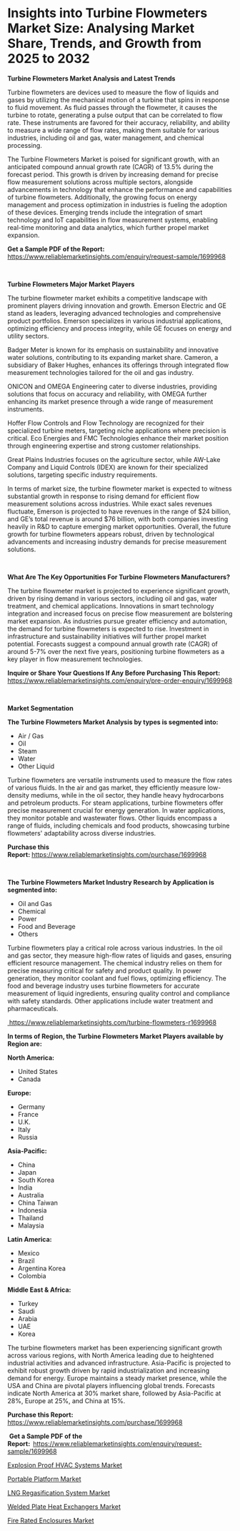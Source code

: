 <p><h1>Insights into Turbine Flowmeters Market Size: Analysing Market Share, Trends, and Growth from 2025 to 2032</h1></p><p><strong>Turbine Flowmeters Market Analysis and Latest Trends</strong></p>
<p><p>Turbine flowmeters are devices used to measure the flow of liquids and gases by utilizing the mechanical motion of a turbine that spins in response to fluid movement. As fluid passes through the flowmeter, it causes the turbine to rotate, generating a pulse output that can be correlated to flow rate. These instruments are favored for their accuracy, reliability, and ability to measure a wide range of flow rates, making them suitable for various industries, including oil and gas, water management, and chemical processing.</p><p>The Turbine Flowmeters Market is poised for significant growth, with an anticipated compound annual growth rate (CAGR) of 13.5% during the forecast period. This growth is driven by increasing demand for precise flow measurement solutions across multiple sectors, alongside advancements in technology that enhance the performance and capabilities of turbine flowmeters. Additionally, the growing focus on energy management and process optimization in industries is fueling the adoption of these devices. Emerging trends include the integration of smart technology and IoT capabilities in flow measurement systems, enabling real-time monitoring and data analytics, which further propel market expansion.</p></p>
<p><strong>Get a Sample PDF of the Report:&nbsp;</strong> <a href="https://www.reliablemarketinsights.com/enquiry/request-sample/1699968?utm_campaign=3047&utm_medium=2&utm_source=Github&utm_content=ia&utm_term=27032025&utm_id=turbine-flowmeters">https://www.reliablemarketinsights.com/enquiry/request-sample/1699968</a></p>
<p>&nbsp;</p>
<p><strong>Turbine Flowmeters Major Market Players</strong></p>
<p><p>The turbine flowmeter market exhibits a competitive landscape with prominent players driving innovation and growth. Emerson Electric and GE stand as leaders, leveraging advanced technologies and comprehensive product portfolios. Emerson specializes in various industrial applications, optimizing efficiency and process integrity, while GE focuses on energy and utility sectors.</p><p>Badger Meter is known for its emphasis on sustainability and innovative water solutions, contributing to its expanding market share. Cameron, a subsidiary of Baker Hughes, enhances its offerings through integrated flow measurement technologies tailored for the oil and gas industry.</p><p>ONICON and OMEGA Engineering cater to diverse industries, providing solutions that focus on accuracy and reliability, with OMEGA further enhancing its market presence through a wide range of measurement instruments.</p><p>Hoffer Flow Controls and Flow Technology are recognized for their specialized turbine meters, targeting niche applications where precision is critical. Eco Energies and FMC Technologies enhance their market position through engineering expertise and strong customer relationships.</p><p>Great Plains Industries focuses on the agriculture sector, while AW-Lake Company and Liquid Controls (IDEX) are known for their specialized solutions, targeting specific industry requirements.</p><p>In terms of market size, the turbine flowmeter market is expected to witness substantial growth in response to rising demand for efficient flow measurement solutions across industries. While exact sales revenues fluctuate, Emerson is projected to have revenues in the range of $24 billion, and GE’s total revenue is around $76 billion, with both companies investing heavily in R&D to capture emerging market opportunities. Overall, the future growth for turbine flowmeters appears robust, driven by technological advancements and increasing industry demands for precise measurement solutions.</p></p>
<p>&nbsp;</p>
<p><strong>What Are The Key Opportunities For Turbine Flowmeters Manufacturers?</strong></p>
<p><p>The turbine flowmeter market is projected to experience significant growth, driven by rising demand in various sectors, including oil and gas, water treatment, and chemical applications. Innovations in smart technology integration and increased focus on precise flow measurement are bolstering market expansion. As industries pursue greater efficiency and automation, the demand for turbine flowmeters is expected to rise. Investment in infrastructure and sustainability initiatives will further propel market potential. Forecasts suggest a compound annual growth rate (CAGR) of around 5-7% over the next five years, positioning turbine flowmeters as a key player in flow measurement technologies.</p></p>
<p><strong>Inquire or Share Your Questions If Any Before Purchasing This Report:</strong> <a href="https://www.reliablemarketinsights.com/enquiry/pre-order-enquiry/1699968?utm_campaign=3047&utm_medium=2&utm_source=Github&utm_content=ia&utm_term=27032025&utm_id=turbine-flowmeters">https://www.reliablemarketinsights.com/enquiry/pre-order-enquiry/1699968</a></p>
<p>&nbsp;</p>
<p><strong>Market Segmentation</strong></p>
<p><strong>The Turbine Flowmeters Market Analysis by types is segmented into:</strong></p>
<p><ul><li>Air / Gas</li><li>Oil</li><li>Steam</li><li>Water</li><li>Other Liquid</li></ul></p>
<p><p>Turbine flowmeters are versatile instruments used to measure the flow rates of various fluids. In the air and gas market, they efficiently measure low-density mediums, while in the oil sector, they handle heavy hydrocarbons and petroleum products. For steam applications, turbine flowmeters offer precise measurement crucial for energy generation. In water applications, they monitor potable and wastewater flows. Other liquids encompass a range of fluids, including chemicals and food products, showcasing turbine flowmeters' adaptability across diverse industries.</p></p>
<p><strong>Purchase this Report:&nbsp;</strong><a href="https://www.reliablemarketinsights.com/purchase/1699968?utm_campaign=3047&utm_medium=2&utm_source=Github&utm_content=ia&utm_term=27032025&utm_id=turbine-flowmeters">https://www.reliablemarketinsights.com/purchase/1699968</a></p>
<p>&nbsp;</p>
<p><strong>The Turbine Flowmeters Market Industry Research by Application is segmented into:</strong></p>
<p><ul><li>Oil and Gas</li><li>Chemical</li><li>Power</li><li>Food and Beverage</li><li>Others</li></ul></p>
<p><p>Turbine flowmeters play a critical role across various industries. In the oil and gas sector, they measure high-flow rates of liquids and gases, ensuring efficient resource management. The chemical industry relies on them for precise measuring critical for safety and product quality. In power generation, they monitor coolant and fuel flows, optimizing efficiency. The food and beverage industry uses turbine flowmeters for accurate measurement of liquid ingredients, ensuring quality control and compliance with safety standards. Other applications include water treatment and pharmaceuticals.</p></p>
<p><a href="https://www.reliablemarketinsights.com/turbine-flowmeters-r1699968?utm_campaign=3047&utm_medium=2&utm_source=Github&utm_content=ia&utm_term=27032025&utm_id=turbine-flowmeters">&nbsp;https://www.reliablemarketinsights.com/turbine-flowmeters-r1699968</a></p>
<p><strong>In terms of Region, the Turbine Flowmeters Market Players available by Region are:</strong></p>
<p>
    <p> <strong> North America: </strong>
        <ul>
            <li>United States</li>
            <li>Canada</li>
        </ul>
        </p> 
    <p> <strong> Europe: </strong>
        <ul>
            <li>Germany</li>
            <li>France</li>
            <li>U.K.</li>
            <li>Italy</li>
            <li>Russia</li>
        </ul>
        </p> 
    <p> <strong> Asia-Pacific: </strong>
        <ul>
            <li>China</li>
            <li>Japan</li>
            <li>South Korea</li>
            <li>India</li>
            <li>Australia</li>
            <li>China Taiwan</li>
            <li>Indonesia</li>
            <li>Thailand</li>
            <li>Malaysia</li>
        </ul>
        </p> 
    <p> <strong> Latin America: </strong>
        <ul>
            <li>Mexico</li>
            <li>Brazil</li>
            <li>Argentina Korea</li>
            <li>Colombia</li>
        </ul>
        </p> 
    <p> <strong> Middle East & Africa: </strong>
        <ul>
            <li>Turkey</li>
            <li>Saudi</li>
            <li>Arabia</li>
            <li>UAE</li>
            <li>Korea</li>
        </ul>
    </p>
    </p>
<p><p>The turbine flowmeters market has been experiencing significant growth across various regions, with North America leading due to heightened industrial activities and advanced infrastructure. Asia-Pacific is projected to exhibit robust growth driven by rapid industrialization and increasing demand for energy. Europe maintains a steady market presence, while the USA and China are pivotal players influencing global trends. Forecasts indicate North America at 30% market share, followed by Asia-Pacific at 28%, Europe at 25%, and China at 15%.</p></p>
<p><strong>Purchase this Report: </strong><a href="https://www.reliablemarketinsights.com/purchase/1699968?utm_campaign=3047&utm_medium=2&utm_source=Github&utm_content=ia&utm_term=27032025&utm_id=turbine-flowmeters">https://www.reliablemarketinsights.com/purchase/1699968</a></p>
<p>&nbsp;<strong>Get a Sample PDF of the Report:&nbsp;&nbsp;</strong><a href="https://www.reliablemarketinsights.com/enquiry/request-sample/1699968?utm_campaign=3047&utm_medium=2&utm_source=Github&utm_content=ia&utm_term=27032025&utm_id=turbine-flowmeters">https://www.reliablemarketinsights.com/enquiry/request-sample/1699968</a></p>
<p><strong></strong></p>
<p><p><a href="https://www.linkedin.com/pulse/explosion-proof-hvac-systems-market-forecast-report-kxsue?utm_campaign=3047&utm_medium=2&utm_source=Github&utm_content=ia&utm_term=27032025&utm_id=turbine-flowmeters">Explosion Proof HVAC Systems Market</a></p><p><a href="https://www.linkedin.com/pulse/future-innovation-global-portable-platform-market-growth-opportunities-a98ue?utm_campaign=3047&utm_medium=2&utm_source=Github&utm_content=ia&utm_term=27032025&utm_id=turbine-flowmeters">Portable Platform Market</a></p><p><a href="https://www.linkedin.com/pulse/growth-global-lng-regasification-system-market-ananticipated44-se9pe?utm_campaign=3047&utm_medium=2&utm_source=Github&utm_content=ia&utm_term=27032025&utm_id=turbine-flowmeters">LNG Regasification System Market</a></p><p><a href="https://www.linkedin.com/pulse/projecting-welded-plate-heat-exchangers-markets-rapid-growthwith-pinne?utm_campaign=3047&utm_medium=2&utm_source=Github&utm_content=ia&utm_term=27032025&utm_id=turbine-flowmeters">Welded Plate Heat Exchangers Market</a></p><p><a href="https://www.linkedin.com/pulse/in-depth-report-fire-rated-enclosures-market-types-applications-ms6me?utm_campaign=3047&utm_medium=2&utm_source=Github&utm_content=ia&utm_term=27032025&utm_id=turbine-flowmeters">Fire Rated Enclosures Market</a></p></p>